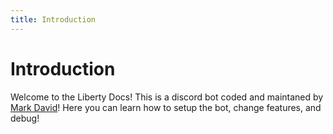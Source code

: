```yaml
---
title: Introduction
---
```

# Introduction
Welcome to the Liberty Docs! This is a discord bot coded and maintaned by [Mark David](https://skidhost.club)! Here you can learn how to setup the bot, change features, and debug!
